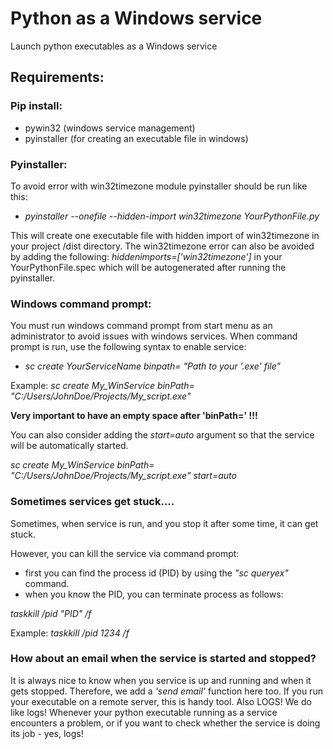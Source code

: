 # Python as a Windows service
Launch python executables as a Windows service

## Requirements:
### Pip install:
* pywin32 (windows service management)
* pyinstaller (for creating an executable file in windows)

### Pyinstaller:
To avoid error with win32timezone module pyinstaller should be run like this:

* *pyinstaller --onefile --hidden-import win32timezone YourPythonFile.py*

This will create one executable file with hidden import of win32timezone in your
project /dist directory. The win32timezone error can also be avoided by adding the following: *hiddenimports=['win32timezone']*
  in your YourPythonFile.spec which will be autogenerated after running the pyinstaller.

### Windows command prompt:
You must run windows command prompt from start menu as an administrator to avoid issues with windows services.
When command prompt is run, use the following syntax to enable service:

* *sc create YourServiceName binpath= "Path to your '.exe' file"*

Example: *sc create My_WinService binPath= "C:/Users/JohnDoe/Projects/My_script.exe"*

__Very important to have an empty space after 'binPath=' !!!__

You can also consider adding the *start=auto* argument so that the service will be automatically started.

*sc create My_WinService binPath= "C:/Users/JohnDoe/Projects/My_script.exe" start=auto*

### Sometimes services get stuck....

Sometimes, when service is run, and you stop it after some time, it can get stuck.

However, you can kill the service via command prompt:

* first you can find the process id (PID) by using the *"sc queryex"* command.
* when you know the PID, you can terminate process as follows:

*taskkill /pid "PID" /f* 

Example: *taskkill /pid 1234 /f*

### How about an email when the service is started and stopped?

It is always nice to know when you service is up and running and when it gets stopped. Therefore, we add a *'send email'* function here too.
If you run your executable on a remote server, this is handy tool. Also LOGS! We do like logs! Whenever your python executable running as a service encounters a problem, or if you want to check whether the service is doing its job - yes, logs!
